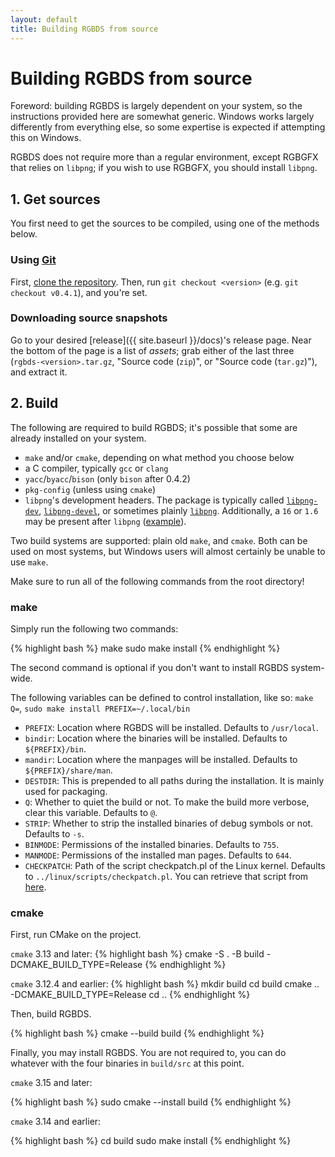 ```yaml
---
layout: default
title: Building RGBDS from source
---
```


# Building RGBDS from source

Foreword: building RGBDS is largely dependent on your system, so the instructions provided here are somewhat generic. Windows works largely differently from everything else, so some expertise is expected if attempting this on Windows.

RGBDS does not require more than a regular environment, except RGBGFX that relies on `libpng`; if you wish to use RGBGFX, you should install `libpng`.

## 1. Get sources

You first need to get the sources to be compiled, using one of the methods below.

### Using [Git](https://git-scm.com/)

First, [clone the repository](https://docs.github.com/en/github/creating-cloning-and-archiving-repositories/cloning-a-repository). Then, run `git checkout <version>` (e.g. `git checkout v0.4.1`), and you're set.

### Downloading source snapshots

Go to your desired [release]({{ site.baseurl }}/docs)'s release page. Near the bottom of the page is a list of *assets*; grab either of the last three (`rgbds-<version>.tar.gz`, "Source code (`zip`)", or "Source code (`tar.gz`)"), and extract it.

## 2. Build

The following are required to build RGBDS; it's possible that some are already installed on your system.

 - `make` and/or `cmake`, depending on what method you choose below
 - a C compiler, typically `gcc` or `clang`
 - `yacc`/`byacc`/`bison` (only `bison` after 0.4.2)
 - `pkg-config` (unless using `cmake`)
 - `libpng`'s development headers. The package is typically called [`libpng-dev`](https://packages.ubuntu.com/focal/libpng-dev), [`libpng-devel`](https://software.opensuse.org/package/libpng16-devel-64bit), or sometimes plainly [`libpng`](https://www.archlinux.org/packages/extra/x86_64/libpng/). Additionally, a `16` or `1.6` may be present after `libpng` ([example](https://tracker.debian.org/pkg/libpng1.6)).

Two build systems are supported: plain old `make`, and `cmake`. Both can be used on most systems, but Windows users will almost certainly be unable to use `make`.

Make sure to run all of the following commands from the root directory!

### make

Simply run the following two commands:

{% highlight bash %}
make
sudo make install
{% endhighlight %}

The second command is optional if you don't want to install RGBDS system-wide.

The following variables can be defined to control installation, like so: `make Q=`, `sudo make install PREFIX=~/.local/bin`

 - `PREFIX`: Location where RGBDS will be installed. Defaults to `/usr/local`.
 - `bindir`: Location where the binaries will be installed. Defaults to `${PREFIX}/bin`.
 - `mandir`: Location where the manpages will be installed. Defaults to `${PREFIX}/share/man`.
 - `DESTDIR`: This is prepended to all paths during the installation. It is mainly used for packaging.
 - `Q`: Whether to quiet the build or not. To make the build more verbose, clear this variable. Defaults to `@`.
 - `STRIP`: Whether to strip the installed binaries of debug symbols or not. Defaults to `-s`.
 - `BINMODE`: Permissions of the installed binaries. Defaults to `755`.
 - `MANMODE`: Permissions of the installed man pages. Defaults to `644`.
 - `CHECKPATCH`: Path of the script checkpatch.pl of the Linux kernel. Defaults to `../linux/scripts/checkpatch.pl`. You can retrieve that script from [here](https://github.com/torvalds/linux/blob/master/scripts/checkpatch.pl).

### cmake

First, run CMake on the project.

`cmake` 3.13 and later:
{% highlight bash %}
cmake -S . -B build -DCMAKE_BUILD_TYPE=Release
{% endhighlight %}

`cmake` 3.12.4 and earlier:
{% highlight bash %}
mkdir build
cd build
cmake .. -DCMAKE_BUILD_TYPE=Release
cd ..
{% endhighlight %}

Then, build RGBDS.

{% highlight bash %}
cmake --build build
{% endhighlight %}

Finally, you may install RGBDS. You are not required to, you can do whatever with the four binaries in `build/src` at this point.

`cmake` 3.15 and later:

{% highlight bash %}
sudo cmake --install build
{% endhighlight %}

`cmake` 3.14 and earlier:

{% highlight bash %}
cd build
sudo make install
{% endhighlight %}
